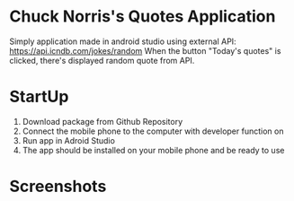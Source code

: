 # Chuck Norris's Quotes Application
  Simply application made in android studio using external API: https://api.icndb.com/jokes/random
  When the button "Today's quotes" is clicked, there's displayed random quote from API.
 
 
# StartUp

1. Download package from Github Repository
2. Connect the mobile phone to the computer with developer function on
3. Run app in Adroid Studio 
4. The app should be installed on your mobile phone and be ready to use

# Screenshots

